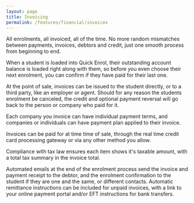 ```yaml
---
layout: page
title: Invoicing
permalink: /features/financial/invoices
---
```


All enrolments, all invoiced, all of the time. No more random mismatches between payments, invoices, debtors and credit, just one smooth process from beginning to end.

When a student is loaded into Quick Enrol, their outstanding account balance is loaded right along with them, so before you even choose their next enrolment, you can confirm if they have paid for their last one.

At the point of sale, invoices can be issued to the student directly, or to a third party, like an employer or agent. Should for any reason the students enrolment be canceled, the credit and optional payment reversal will go back to the person or company who paid for it.

Each company you invoice can have individual payment terms, and companies or individuals can have payment plan applied to their invoice.

Invoices can be paid for at time time of sale, through the real time credit card processing gateway or via any other method you allow.

Compliance with tax law ensures each item shows it's taxable amount, with a total tax summary in the invoice total.

Automated emails at the end of the enrolment process send the invoice and payment receipt to the debtor, and the enrolment confirmation to the student if they are one and the same, or different contacts. Automatic remittance instructions can be included for unpaid invoices, with a link to your online payment portal and/or EFT instructions for bank transfers.